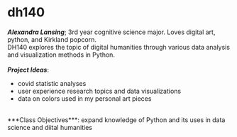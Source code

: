 # dh140
***Alexandra Lansing***; 3rd year cognitive science major. Loves digital art, python, and Kirkland popcorn.
<br />
DH140 explores the topic of digital humanities through various data analysis and visualization methods in Python.
<br />
<br />
***Project Ideas***:
- covid statistic analyses
- user experience research topics and data visualizations
- data on colors used in my personal art pieces
<br />
***Class Objectives***: expand knowledge of Python and its uses in data science and diital humanities

